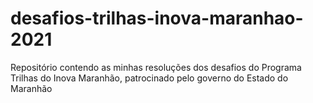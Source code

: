 # desafios-trilhas-inova-maranhao-2021
Repositório contendo as minhas resoluções dos desafios do Programa Trilhas do Inova Maranhão, patrocinado pelo governo do Estado do Maranhão
